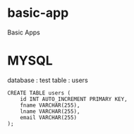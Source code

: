 # basic-app
Basic Apps

# MYSQL 
database : test
table : users 
```
CREATE TABLE users (
    id INT AUTO_INCREMENT PRIMARY KEY,
    fname VARCHAR(255),
    lname VARCHAR(255),
    email VARCHAR(255)
);
```
